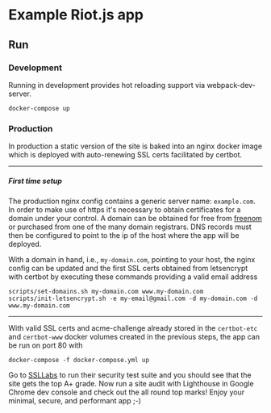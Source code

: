 # Example Riot.js app

## Run

### Development
Running in development provides hot reloading support via webpack-dev-server.

```
docker-compose up
```

### Production
In production a static version of the site is baked into an nginx docker image which is deployed
with auto-renewing SSL certs facilitated by certbot.

---
##### First time setup
The production nginx config contains a generic server name: `example.com`. In order to make use of
https it's necessary to obtain certificates for a domain under your control. A domain can be obtained
for free from [freenom](https://www.freenom.com/) or purchased from one of the many domain registrars.
DNS records must then be configured to point to the ip of the host where the app will be deployed.

With a domain in hand, i.e., `my-domain.com`, pointing to your host, the nginx config can be updated
and the first SSL certs obtained from letsencrypt with certbot by executing these commands providing
a valid email address

```
scripts/set-domains.sh my-domain.com www.my-domain.com
scripts/init-letsencrypt.sh -e my-email@gmail.com -d my-domain.com -d www.my-domain.com
```
---

With valid SSL certs and acme-challenge already stored in the `certbot-etc` and `certbot-www` docker
volumes created in the previous steps, the app can be run on port 80 with

```
docker-compose -f docker-compose.yml up
```

Go to [SSLLabs](https://www.ssllabs.com/ssltest/) to run their security test suite and you should
see that the site gets the top A+ grade. Now run a site audit with Lighthouse in Google
Chrome dev console and check out the all round top marks! Enjoy your minimal, secure, and performant app ;-)
